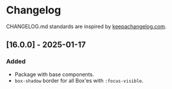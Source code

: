# Changelog

CHANGELOG.md standards are inspired by [keepachangelog.com](https://keepachangelog.com/en/1.0.0/).

## [16.0.0] - 2025-01-17

### Added

- Package with base components.
- `box-shadow` border for all Box'es with `:focus-visible`.
